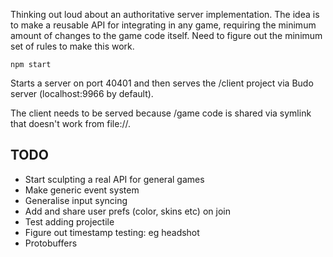 Thinking out loud about an authoritative server implementation. The idea is to make a reusable API for integrating in any game, requiring the minimum amount of changes to the game code itself. Need to figure out the minimum set of rules to make this work.

`npm start`

Starts a server on port 40401 and then serves the /client project via Budo server (localhost:9966 by default).

The client needs to be served because /game code is shared via symlink that doesn't work from file://.

## TODO

* Start sculpting a real API for general games
* Make generic event system
* Generalise input syncing
* Add and share user prefs (color, skins etc) on join
* Test adding projectile
* Figure out timestamp testing: eg headshot
* Protobuffers
